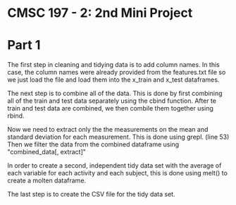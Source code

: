# CMSC 197 - 2: 2nd Mini Project

# Part 1
The first step in cleaning and tidying data is to add column names.
In this case, the column names were already provided from the features.txt file so we just load the file and load them into the x_train and x_test dataframes.

The next step is to combine all of the data.
This is done by first combining all of the train and test data separately using the cbind function. 
After te train and test data are combined, we then combile them together using rbind.

Now we need to extract only the the measurements on the mean and standard deviation for each measurement.
This is done using grepl. (line 53)
Then we filter the data from the combined dataframe using "combined_data[, extract]"

In order to create a second, independent tidy data set with the average of each variable for each activity and each subject, this is done using melt() to create a molten dataframe.

The last step is to create the CSV file for the tidy data set. 
